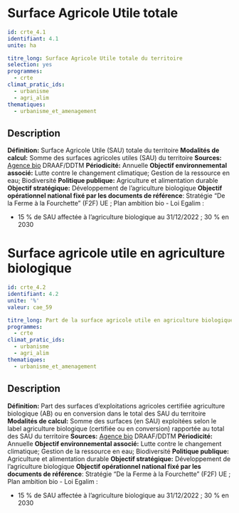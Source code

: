 # Surface Agricole Utile totale
```yaml
id: crte_4.1
identifiant: 4.1
unite: ha

titre_long: Surface Agricole Utile totale du territoire
selection: yes
programmes:
  - crte
climat_pratic_ids:
  - urbanisme
  - agri_alim
thematiques:
  - urbanisme_et_amenagement
```
## Description

**Définition:** Surface Agricole Utile (SAU) totale du territoire
**Modalités de calcul:** Somme des surfaces agricoles utiles (SAU) du territoire
**Sources:** <a href="https://www.agencebio.org/vos-outils/les-chiffres-cles/">Agence bio</a> DRAAF/DDTM
**Périodicité:** Annuelle
**Objectif environnemental associé:** Lutte contre le changement climatique; Gestion de la ressource en eau; Biodiversité
**Politique publique:** Agriculture et alimentation durable
**Objectif stratégique:** Développement de l’agriculture biologique
**Objectif opérationnel national fixé par les documents de référence**: Stratégie “De la Ferme à la Fourchette” (F2F) UE ; Plan ambition bio - Loi Egalim :
- 15 % de SAU affectée à l’agriculture biologique au 31/12/2022 ; 30 % en 2030

# Surface agricole utile en agriculture biologique
```yaml
id: crte_4.2
identifiant: 4.2
unite: '%'
valeur: cae_59

titre_long: Part de la surface agricole utile en agriculture biologique
programmes:
  - crte
climat_pratic_ids:
  - urbanisme
  - agri_alim
thematiques:
  - urbanisme_et_amenagement
```
## Description

**Définition:** Part des surfaces d’exploitations agricoles certifiée agriculture biologique (AB) ou en conversion dans le total des SAU du territoire
**Modalités de calcul:** Somme des surfaces (en SAU) exploitées selon le label agriculture biologique (certifiée ou en conversion) rapportée au total des SAU du territoire
**Sources:** <a href="https://www.agencebio.org/vos-outils/les-chiffres-cles/">Agence bio</a> DRAAF/DDTM
**Périodicité:** Annuelle
**Objectif environnemental associé:** Lutte contre le changement climatique; Gestion de la ressource en eau; Biodiversité
**Politique publique:** Agriculture et alimentation durable
**Objectif stratégique:** Développement de l’agriculture biologique
**Objectif opérationnel national fixé par les documents de référence**: Stratégie “De la Ferme à la Fourchette” (F2F) UE ; Plan ambition bio - Loi Egalim :
- 15 % de SAU affectée à l’agriculture biologique au 31/12/2022 ; 30 % en 2030
